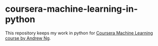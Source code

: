 # coursera-machine-learning-in-python
This repository keeps my work in python for [Coursera Machine Learning course by Andrew Ng](https://www.coursera.org/learn/machine-learning/home/welcome).
